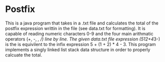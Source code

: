 # Postfix

This is a java program that takes in a .txt file and calculates the total of the postfix expression writtin in the file (see data.txt for formatting). It is capable of reading numeric characters 0-9 and the four main arithmatic operators (+, -, *, /) line by line. The given data.txt file expression (512+4*3-) is the is equivilent to the infix expression 5 + (1 + 2) * 4 - 3. This program implements a singly linked list stack data structure in order to properly calcuate the total. 
